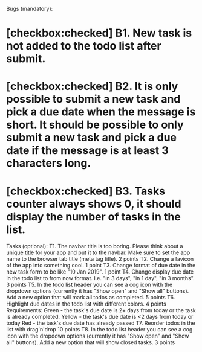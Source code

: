 Bugs (mandatory):
 # [checkbox:checked] B1. New task is not added to the todo list after submit.
 # [checkbox:checked] B2. It is only possible to submit a new task and pick a due date when the message is short. It should be possible to only submit a new task and pick a due date if the message is at least 3 characters long.
 # [checkbox:checked] B3. Tasks counter always shows 0, it should display the number of tasks in the list.
Tasks (optional):
 T1. The navbar title is too boring. Please think about a unique title for your app and put it to the navbar. Make sure to set the app name to the browser tab title (meta tag title). 2 points
 T2. Change a favicon of the app into something cool. 1 point
 T3. Change format of due date in the new task form to be like "10 Jan 2019". 1 point
 T4. Change display due date in the todo list to from now format. I.e. "in 3 days", "in 1 day", "in 3 months". 3 points
 T5. In the todo list header you can see a cog icon with the dropdown options (currently it has "Show open" and "Show all" buttons). Add a new option that will mark all todos as completed. 5 points
 T6. Highlight due dates in the todo list with different colors. 4 points Requirements:
Green - the task's due date is 2+ days from today or the task is already completed.
Yellow - the task's due date is <2 days from today or today
Red - the task's due date has already passed
 T7. Reorder todos in the list with drag'n'drop 10 points
 T8. In the todo list header you can see a cog icon with the dropdown options (currently it has "Show open" and "Show all" buttons). Add a new option that will show closed tasks. 3 points